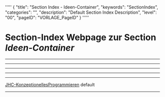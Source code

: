 '''''
{
"title": "Section Index - Ideen-Container",
"keywords": "SectionIndex",
"categories": "",
"description": "Default Section Index Description",
"level": "00",
"pageID": "VORLAGE_PageID"
}
'''''


<h1>Section-Index Webpage zur Section <i>Ideen-Container</i></h1>

<hr><hr><hr><hr><hr>


[JHC-KonzeptionellesProgrammieren](./01_ImplementierungCodSnipplets.md)
default<hr>